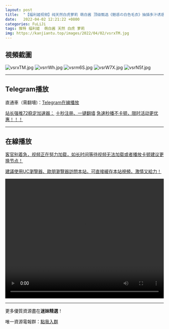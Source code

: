 ```yaml
---
layout: post
title:  "【福利姬视频】纯天然白虎萝莉 萌白酱 顶级甄选《魅惑の白色毛衣》抽插多汁诱惑呻吟"
date:   2022-04-02 12:21:22 +0800
categories: FuLiJi
tags: 推特 福利姬  萌白酱 天然 白虎 萝莉
img: https://kanjiantu.top/images/2022/04/02/vsrxTM.jpg
---
```



## 視頻截圖

![vsrxTM.jpg](https://kanjiantu.top/images/2022/04/02/vsrxTM.jpg)
![vsrrWh.jpg](https://kanjiantu.top/images/2022/04/02/vsrrWh.jpg)
![vsrm6S.jpg](https://kanjiantu.top/images/2022/04/02/vsrm6S.jpg)
![vsrW7X.jpg](https://kanjiantu.top/images/2022/04/02/vsrW7X.jpg)
![vsrN5f.jpg](https://kanjiantu.top/images/2022/04/02/vsrN5f.jpg)

* * *
## Telegram播放

直通車（需翻墻)：[Telegram在線播放](https://t.me/mimeijingxuan/434)

<u>站长强推72稳定加速器：</u> [十秒注册、一键翻墙](https://www.mimei.blog/skip/vpn.html)
<u>急速秒播不卡顿，限时活动更优惠！！！</u>
* * *
## 在線播放
<u>客官别着急，视频正在努力加载，如长时间等待视频无法加载或者播放卡顿建议更换节点！</u>

<u>建議使用UC瀏覽器、歐朋瀏覽器訪問本站，可直接緩存本站視頻，激情又給力！</u>
<center><video src="https://cdn.publer.io/uploads/videos/62481ae6db279732fb55c6f6/a8d7f59e16b1877535fd2809af3ffaec.mp4" width="100%" height="380px" controls="controls"></video></center>

* * *
更多優質資源盡在**迷妹精選**！

唯一資源電報群：[點我入群](https://t.me/mimeijingxuan)


